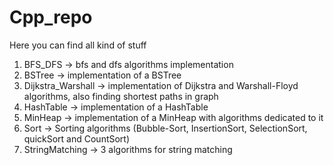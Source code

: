 # Cpp_repo
Here you can find all kind of stuff
1. BFS_DFS -> bfs and dfs algorithms implementation
2. BSTree -> implementation of a BSTree 
3. Dijkstra_Warshall -> implementation of Dijkstra and Warshall-Floyd algorithms, also finding shortest paths in graph
4. HashTable -> implementation of a HashTable
5. MinHeap -> implementation of a MinHeap with algorithms dedicated to it
6. Sort -> Sorting algorithms (Bubble-Sort, InsertionSort, SelectionSort, quickSort and CountSort)
7. StringMatching -> 3 algorithms for string matching 
